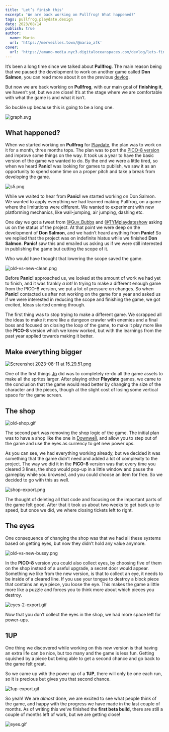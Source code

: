 ```yaml
---
title: 'Let’s finish this'
excerpt: 'We are back working on Pullfrog! What happened?'
tags: pullfrog,playdate,design
date: 2023/08/14
publish: true
author:
  name: Mario
  url: 'https://merveilles.town/@mario_afk'
cover:
  url: 'https://amano-media.nyc3.digitaloceanspaces.com/devlog/lets-finish-this/2-slide.png'
---
```


It’s been a long time since we talked about **Pullfrog**. The main reason being that we paused the development to work on another game called **Don Salmon**, you can read more about it on the previous [devlog](https://amano.games/devlog/lets-talk-about-don-salmon).

But now we are back working on **Pullfrog**, with our main goal of **finishing it**, we haven’t yet, but we are close! It’s at the stage where we are comfortable with what the game is and what it isn’t.

So buckle up because this is going to be a long one.

![graph.svg](https://amano-media.nyc3.digitaloceanspaces.com/devlog/lets-finish-this/1-graph.svg)

## What happened?

When we started working on **Pullfrog** for [Playdate](http://play.date/), the plan was to work on it for a month, three months tops. The plan was to port the [PICO-8 version](https://afk-mario.itch.io/pullfrog) and improve some things on the way. It took us a year to have the basic version of the game we wanted to do. By the end we were a little tired, so when we heard **Panic!** was looking for games to publish, we saw it as an opportunity to spend some time on a proper pitch and take a break from developing the game.

![s5.png](https://amano-media.nyc3.digitaloceanspaces.com/devlog/lets-finish-this/2-slide.png)

While we waited to hear from **Panic!** we started working on Don Salmon. We wanted to apply everything we had learned making Pullfrog, on a game where the limitations were different. We wanted to experiment with new platforming mechanics, like wall-jumping, air jumping, dashing etc.

One day we got a tweet from [@Guv_Bubbs](https://linktr.ee/guv_bubbs) and [@TYMplaydateshow](https://tinyyellowmachine.com/) asking us on the status of the project. At that point we were deep on the development of **Don Salmon**, and we hadn’t heard anything from **Panic!** So we replied that the project was on indefinite hiatus while we finished **Don Salmon**. **Panic!** saw this and emailed us asking us if we were still interested in publishing the game but cutting the scope of it.

Who would have thought that lowering the scope saved the game.

![old-vs-new-clean.png](https://amano-media.nyc3.digitaloceanspaces.com/devlog/lets-finish-this/3-old-vs-new-clean.png)

Before **Panic!** approached us, we looked at the amount of work we had yet to finish, and it was frankly _a lot!_ In trying to make a different enough game from the PICO-8 version, we put a lot of pressure on changes. So when **Panic!** contacted us after not working on the game for a year and asked us if we were interested in reducing the scope and finishing the game, we got excited, Ideas started coming through.

The first thing was to stop trying to make a different game. We scrapped all the ideas to make it more like a dungeon crawler with enemies and a final boss and focused on closing the loop of the game, to make it play more like the **PICO-8** version which we knew worked, but with the learnings from the past year applied towards making it better.

## Make everything bigger

![Screenshot 2023-08-11 at 15.29.51.png](https://amano-media.nyc3.digitaloceanspaces.com/devlog/lets-finish-this/4-frog-evolution.png)

One of the first things [Jp](https://merveilles.town/@jp) did was to completely re-do all the game assets to make all the sprites larger. After playing other **Playdate** games, we came to the conclusion that the game would read better by changing the size of the character and the pieces, though at the slight cost of losing some vertical space for the game screen.

## The shop

![old-shop.gif](https://amano-media.nyc3.digitaloceanspaces.com/devlog/lets-finish-this/5-old-shop.gif)

The second part was removing the shop logic of the game. The initial plan was to have a shop like the one in [Downwell](https://downwellgame.com/), and allow you to step out of the game and use the eyes as currency to get new power ups.

As you can see, we had everything working already, but we decided it was something that the game didn’t need and added a lot of complexity to the project. The way we did it in the **PICO-8** version was that every time you cleared 3 lines, the shop would pop-up in a little window and pause the gameplay while you browsed, and you could choose an item for free. So we decided to go with this as well.

![shop-export.png](https://amano-media.nyc3.digitaloceanspaces.com/devlog/lets-finish-this/6-new-shop.png)

The thought of deleting all that code and focusing on the important parts of the game felt good. After that it took us about two weeks to get back up to speed, but once we did, we where closing tickets left to right.

## The eyes

One consequence of changing the shop was that we had all these systems based on getting eyes, but now they didn’t hold any value anymore.

![old-vs-new-bussy.png](https://amano-media.nyc3.digitaloceanspaces.com/devlog/lets-finish-this/7-old-vs-new-bussy.png)

In the **PICO-8** version you could also collect eyes, by choosing five of them on the shop instead of a useful upgrade, a secret door would appear. Something we like from the new version, is that to collect an eye, it needs to be inside of a cleared line. If you use your tongue to destroy a block piece that contains an eye piece, you loose the eye. This makes the game a little more like a puzzle and forces you to think more about which pieces you destroy.

![eyes-2-export.gif](https://amano-media.nyc3.digitaloceanspaces.com/devlog/lets-finish-this/8-eyes-collect-destroy.gif)

Now that you don’t collect the eyes in the shop, we had more space left for power-ups.

## 1UP

One thing we discovered while working on this new version is that having an extra life can be nice, but too many and the game is less fun. Getting squished by a piece but being able to get a second chance and go back to the game felt great.

So we came up with the power up of a **1UP**, there will only be one each run, so it is precious but gives you that second chance.

![1up-export.gif](https://amano-media.nyc3.digitaloceanspaces.com/devlog/lets-finish-this/9-second-chance.gif)

So yeah! We are _almost_ done, we are excited to see what people think of the game, and happy with the progress we have made in the last couple of months. As of writing this we’ve finished the **first beta build,** there are still a couple of months left of work, but we are getting close!

![eyes.gif](https://amano-media.nyc3.digitaloceanspaces.com/devlog/lets-finish-this/10-eyes.gif)

